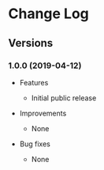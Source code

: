 # Change Log #

## Versions ##

### 1.0.0 (2019-04-12) ###

* Features
  * Initial public release

* Improvements
  * None

* Bug fixes
  * None

